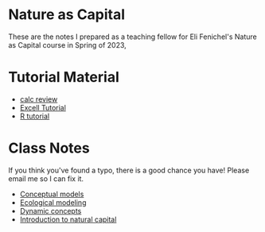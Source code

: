 # Nature as Capital 
These are the notes I prepared as a teaching fellow for Eli Fenichel's Nature as Capital course in Spring of 2023, 

# Tutorial Material 

- [calc review](section_notes/1_review/1_calc_review.pdf)
- [Excell Tutorial](section_notes/1_review/2_Excell_tutorial/excel_review.pdf)
- [R tutorial](section_notes/1_review/3_r_tutorial/r_tutorial.pdf)

# Class Notes
If you think you've found a typo, there is a good chance you have! Please email me so I can fix it.

- [Conceptual models](class_notes/1_conceptual_models/1_conceptual_models.pdf)
- [Ecological modeling](<class_notes/2_ecological modeling/2_ecological modeling.pdf>)
- [Dynamic concepts](<class_notes/3_dynamic concepts/3_dynamic concepts.pdf>)
- [Introduction to natural capital](<class_notes/4_Natural Capital/4_Natural Capital.pdf>)
